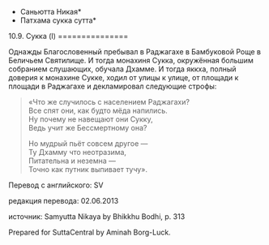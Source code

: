 * Саньютта Никая*
* Патхама сукка сутта*

10\.9\. Сукка \(I\)
\=\=\=\=\=\=\=\=\=\=\=\=\=\=\=

Однажды Благословенный пребывал в Раджагахе в Бамбуковой Роще в Беличьем Святилище\. И тогда монахиня Сукка, окружённая большим собранием слушающих, обучала Дхамме\. И тогда яккха, полный доверия к монахине Сукке, ходил от улицы к улице, от площади к площади в Раджагахе и декламировал следующие строфы:

> «Что же случилось с населением Раджагахи?  
> Все спят они, как будто мёда напились\.  
> Ну почему не навещают они Сукку,  
> Ведь учит же Бессмертному она?  
>   
> Но мудрый пьёт совсем другое —  
> Ту Дхамму что неотразима,  
> Питательна и неземна —  
> Точно как путник выпивает тучу»\.

Перевод с английского: SV

редакция перевода: 02\.06\.2013

источник: Samyutta Nikaya by Bhikkhu Bodhi, p\. 313

Prepared for SuttaCentral by Aminah Borg\-Luck\.
